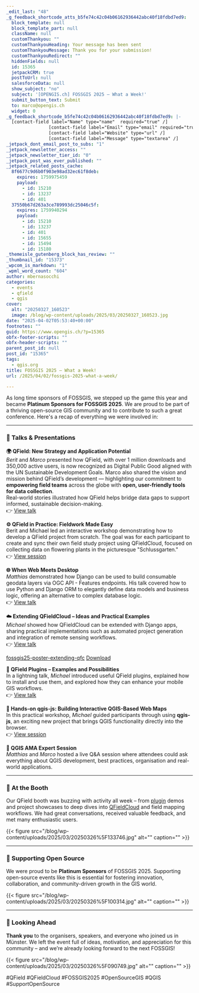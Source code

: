 ```yaml
---
_edit_last: "48"
_g_feedback_shortcode_atts_b5fe74c42c04b06162936442abc40f18fdbd7ed9:
  block_template: null
  block_template_part: null
  className: null
  customThankyou: ""
  customThankyouHeading: Your message has been sent
  customThankyouMessage: Thank you for your submission!
  customThankyouRedirect: ""
  hiddenFields: null
  id: 15365
  jetpackCRM: true
  postToUrl: null
  salesforceData: null
  show_subject: "no"
  subject: '[OPENGIS.ch] FOSSGIS 2025 – What a Week!'
  submit_button_text: Submit
  to: marco@opengis.ch
  widget: 0
_g_feedback_shortcode_b5fe74c42c04b06162936442abc40f18fdbd7ed9: |-
  [contact-field label="Name" type="name"  required="true" /]
  				[contact-field label="Email" type="email" required="true" /]
  				[contact-field label="Website" type="url" /]
  				[contact-field label="Message" type="textarea" /]
_jetpack_dont_email_post_to_subs: "1"
_jetpack_newsletter_access: ""
_jetpack_newsletter_tier_id: "0"
_jetpack_post_was_ever_published: ""
_jetpack_related_posts_cache:
  8f6677c9d6b0f903e98ad32ec61f8deb:
    expires: 1759975459
    payload:
      - id: 15210
      - id: 13237
      - id: 401
  37550b67d263a3ce789993dc25046c5f:
    expires: 1759940294
    payload:
      - id: 15210
      - id: 13237
      - id: 401
      - id: 15655
      - id: 15494
      - id: 15180
_themeisle_gutenberg_block_has_review: ""
_thumbnail_id: "15373"
_wpcom_is_markdown: "1"
_wpml_word_count: "604"
author: mbernasocchi
categories:
  - events
  - qfield
  - qgis
cover:
  alt: "20250327_160523"
  image: /blog/wp-content/uploads/2025/03/20250327_160523.jpg
date: "2025-04-02T05:53:40+00:00"
footnotes: ""
guid: https://www.opengis.ch/?p=15365
obfx-footer-scripts: ""
obfx-header-scripts: ""
parent_post_id: null
post_id: "15365"
tags:
  - qgis.org
title: FOSSGIS 2025 – What a Week!
url: /2025/04/02/fossgis-2025-what-a-week/

---
```

As long time sponsors of FOSSGIS, we stepped up the game this year and became **Platinum Sponsors for FOSSGIS 2025**. We are proud to be part of a thriving open-source GIS community and to contribute to such a great conference. Here's a recap of everything we were involved in:

* * *

### 🚀 Talks & Presentations

**🌍 QField: New Strategy and Application Potential**  
_Berit_ and _Marco_ presented how QField, with over 1 million downloads and 350,000 active users, is now recognized as Digital Public Good aligned with the UN Sustainable Development Goals. Marco also shared the vision and mission behind QField’s development — highlighting our commitment to **empowering field teams** across the globe with **open, user-friendly tools for data collection**.  
Real-world stories illustrated how QField helps bridge data gaps to support informed, sustainable decision-making.  
👉 [View talk](https://pretalx.com/fossgis2025/talk/3KP98N/)

**⚙️ QField in Practice: Fieldwork Made Easy**  
Berit and Michael led an interactive workshop demonstrating how to develop a QField project from scratch. The goal was for each participant to create and sync their own field study project using QFieldCloud, focused on collecting data on flowering plants in the picturesque "Schlussgarten."  
👉 [View session](https://pretalx.com/fossgis2025/talk/ZMG8T3/)

**🌐 When Web Meets Desktop**  
_Matthias_ demonstrated how Django can be used to build consumable geodata layers via OGC API - Features endpoints. His talk covered how to use Python and Django ORM to elegantly define data models and business logic, offering an alternative to complex database logic.  
👉 [View talk](https://pretalx.com/fossgis2025/talk/ULMKYJ/)

**☁️ Extending QFieldCloud – Ideas and Practical Examples**  
_Michael_ showed how QFieldCloud can be extended with Django apps, sharing practical implementations such as automated project generation and integration of remote sensing workflows.  
👉 [View talk](https://pretalx.com/fossgis2025/talk/NRJPUZ/)

[fossgis25-poster-extending-qfc](/blog/wp-content/uploads/2025/04/fossgis25-poster-extending-qfc.pdf) [Download](/blog/wp-content/uploads/2025/04/fossgis25-poster-extending-qfc.pdf)

**🔌 QField Plugins – Examples and Possibilities**  
In a lightning talk, _Michael_ introduced useful QField plugins, explained how to install and use them, and explored how they can enhance your mobile GIS workflows.  
👉 [View talk](https://pretalx.com/fossgis2025/talk/NPUXUQ/)

**🧪 Hands-on qgis-js: Building Interactive QGIS-Based Web Maps**  
In this practical workshop, _Michael_ guided participants through using **qgis-js**, an exciting new project that brings QGIS functionality directly into the browser.  
👉 [View session](https://pretalx.com/fossgis2025/talk/7R8JHL/)

**💬 QGIS AMA Expert Session**  
_Matthias_ and _Marco_ hosted a live Q&A session where attendees could ask everything about QGIS development, best practices, organisation and real-world applications.

* * *

### 🤝 At the Booth

Our QField booth was buzzing with activity all week – from [plugin](https://github.com/topics/qfield-plugin) demos and project showcases to deep dives into [QFieldCloud](https://qfield.cloud) and field mapping workflows. We had great conversations, received valuable feedback, and met many enthusiastic users.

{{< figure src="/blog/wp-content/uploads/2025/03/20250326%5F133746.jpg" alt="" caption="" >}}

* * *

### 💚 Supporting Open Source

We were proud to be **Platinum Sponsors** of FOSSGIS 2025. Supporting open-source events like this is essential for fostering innovation, collaboration, and community-driven growth in the GIS world.

{{< figure src="/blog/wp-content/uploads/2025/03/20250326%5F100314.jpg" alt="" caption="" >}}

* * *

### 👋 Looking Ahead

**Thank you** to the organisers, speakers, and everyone who joined us in Münster. We left the event full of ideas, motivation, and appreciation for this community – and we’re already looking forward to the next FOSSGIS!

{{< figure src="/blog/wp-content/uploads/2025/03/20250326%5F090749.jpg" alt="" caption="" >}}

#QField #QFieldCloud #FOSSGIS2025 #OpenSourceGIS #QGIS #SupportOpenSource
